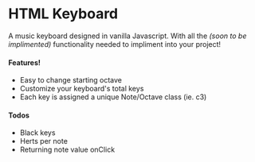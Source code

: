 # HTML Keyboard

A music keyboard designed in vanilla Javascript. With all the *(soon to be implimented)* functionality needed to impliment into your project!

#### Features!

  - Easy to change starting octave
  - Customize your keyboard's total keys
  - Each key is assigned a unique Note/Octave class (ie. c3)

#### Todos

  - Black keys
  - Herts per note
  - Returning note value onClick